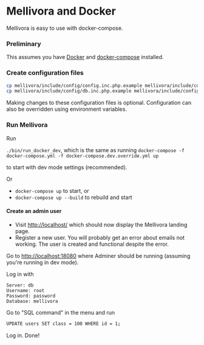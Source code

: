 Mellivora and Docker
=========

Mellivora is easy to use with docker-compose.

### Preliminary

This assumes you have [Docker](https://docs.docker.com/) and [docker-compose](https://docs.docker.com/compose/) installed.

### Create configuration files

```sh
cp mellivora/include/config/config.inc.php.example mellivora/include/config/config.inc.php
cp mellivora/include/config/db.inc.php.example mellivora/include/config/db.inc.php
```

Making changes to these configuration files is optional. Configuration can also be overridden using environment variables.

### Run Mellivora

Run

``./bin/run_docker_dev``, which is the same as running ``docker-compose -f docker-compose.yml -f docker-compose.dev.override.yml up``

to start with dev mode settings (recommended).

Or
 * ``docker-compose up`` to start, or
 * ``docker-compose up --build`` to rebuild and start

#### Create an admin user

- Visit [http://localhost/](http://localhost/) which should now display the Mellivora landing page.
- Register a new user. You will probably get an error about emails not working. The user is created and functional despite the error.

Go to [http://localhost:18080](http://localhost:18080) where Adminer should be running (assuming you're running in dev mode).

Log in with 
```
Server: db
Username: root
Password: password
Database: mellivora
```

Go to "SQL command" in the menu and run

```sh
UPDATE users SET class = 100 WHERE id = 1;
```

Log in. Done!